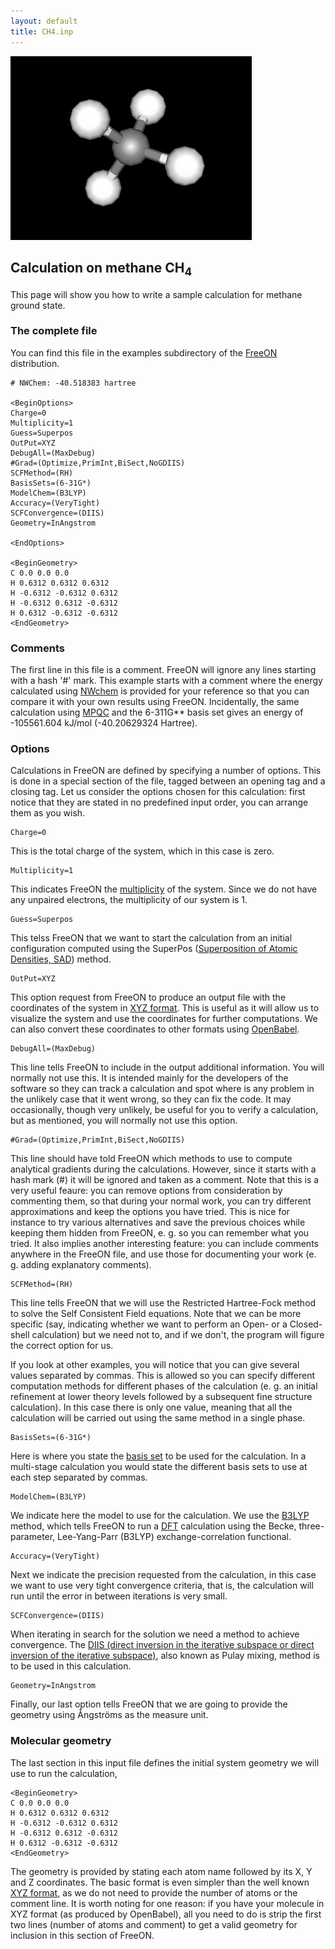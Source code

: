 ```yaml
---
layout: default
title: CH4.inp
---
```


![This page will show you how to run a calculation on methane (CH<sub>4</sub>](images/CH4.png "This page will show you how to run a calculation on methane (CH4")

Calculation on methane CH<sub>4</sub>
-------------------------------------

This page will show you how to write a sample calculation for methane ground
state.

### The complete file

You can find this file in the examples subdirectory of the
[FreeON](http://github.com/FreeON/freeon) distribution.

    # NWChem: -40.518383 hartree

    <BeginOptions>
    Charge=0
    Multiplicity=1
    Guess=Superpos
    OutPut=XYZ
    DebugAll=(MaxDebug)
    #Grad=(Optimize,PrimInt,BiSect,NoGDIIS)
    SCFMethod=(RH)
    BasisSets=(6-31G*)
    ModelChem=(B3LYP)
    Accuracy=(VeryTight)
    SCFConvergence=(DIIS)
    Geometry=InAngstrom

    <EndOptions>

    <BeginGeometry>
    C 0.0 0.0 0.0
    H 0.6312 0.6312 0.6312
    H -0.6312 -0.6312 0.6312
    H -0.6312 0.6312 -0.6312
    H 0.6312 -0.6312 -0.6312
    <EndGeometry>

### Comments

The first line in this file is a comment. FreeON will ignore any lines
starting with a hash '\#' mark. This example starts with a comment where the
energy calculated using [NWchem](http://www.nwchem-sw.org) is provided for
your reference so that you can compare it with your own results using FreeON.
Incidentally, the same calculation using [MPQC](http://www.mpqc.org) and the
6-311G\*\* basis set gives an energy of -105561.604 kJ/mol (-40.20629324
Hartree).

### Options

Calculations in FreeON are defined by specifying a number of options. This is
done in a special section of the file, tagged between an opening
*<BeginOptions>* tag and a closing *<EndOptions>* tag. Let us consider the
options chosen for this calculation: first notice that they are stated in no
predefined input order, you can arrange them as you wish.

    Charge=0

This is the total charge of the system, which in this case is zero.

    Multiplicity=1

This indicates FreeON the
[multiplicity](http://en.wikipedia.org/wiki/Multiplicity_(chemistry)) of the
system. Since we do not have any unpaired electrons, the multiplicity of our
system is 1.

    Guess=Superpos

This telss FreeON that we want to start the calculation from an initial
configuration computed using the SuperPos
([Superposition of Atomic Densities, SAD](http://igitur-archive.library.uu.nl/chem/2007-0302-200920/pdf18.pdf))
method.

    OutPut=XYZ

This option request from FreeON to produce an output file with the coordinates of the system in [XYZ format](http://en.wikipedia.org/wiki/XYZ_file_format). This is useful as it will allow us to visualize the system and use the coordinates for further computations. We can also convert these coordinates to other formats using [OpenBabel](http://en.wikipedia.org/wiki/OpenBabel).

    DebugAll=(MaxDebug)

This line tells FreeON to include in the output additional information. You will normally not use this. It is intended mainly for the developers of the software so they can track a calculation and spot where is any problem in the unlikely case that it went wrong, so they can fix the code. It may occasionally, though very unlikely, be useful for you to verify a calculation, but as mentioned, you will normally not use this option.

    #Grad=(Optimize,PrimInt,BiSect,NoGDIIS)

This line should have told FreeON which methods to use to compute analytical gradients during the calculations. However, since it starts with a hash mark (\#) it will be ignored and taken as a comment. Note that this is a very useful feaure: you can remove options from consideration by commenting them, so that during your normal work, you can try different approximations and keep the options you have tried. This is nice for instance to try various alternatives and save the previous choices while keeping them hidden from FreeON, e. g. so you can remember what you tried. It also implies another interesting feature: you can include comments anywhere in the FreeON file, and use those for documenting your work (e. g. adding explanatory comments).

    SCFMethod=(RH)

This line tells FreeON that we will use the Restricted Hartree-Fock method to solve the Self Consistent Field equations. Note that we can be more specific (say, indicating whether we want to perform an Open- or a Closed-shell calculation) but we need not to, and if we don't, the program will figure the correct option for us.

If you look at other examples, you will notice that you can give several values separated by commas. This is allowed so you can specify different computation methods for different phases of the calculation (e. g. an initial refinement at lower theory levels followed by a subsequent fine structure calculation). In this case there is only one value, meaning that all the calculation will be carried out using the same method in a single phase.

    BasisSets=(6-31G*)

Here is where you state the [basis set](http://en.wikipedia.org/wiki/Basis_set_(chemistry)) to be used for the calculation. In a multi-stage calculation you would state the different basis sets to use at each step separated by commas.

    ModelChem=(B3LYP)

We indicate here the model to use for the calculation. We use the [B3LYP](http://en.wikipedia.org/wiki/Hybrid_functional) method, which tells FreeON to run a [DFT](http://en.wikipedia.org/wiki/Density_functional_theory) calculation using the Becke, three-parameter, Lee-Yang-Parr (B3LYP) exchange-correlation functional.

    Accuracy=(VeryTight)

Next we indicate the precision requested from the calculation, in this case we want to use very tight convergence criteria, that is, the calculation will run until the error in between iterations is very small.

    SCFConvergence=(DIIS)

When iterating in search for the solution we need a method to achieve convergence. The [DIIS (direct inversion in the iterative subspace or direct inversion of the iterative subspace)](http://en.wikipedia.org/wiki/DIIS), also known as Pulay mixing, method is to be used in this calculation.

    Geometry=InAngstrom

Finally, our last option tells FreeON that we are going to provide the geometry using Ångströms as the measure unit.

### Molecular geometry

The last section in this input file defines the initial system geometry we will use to run the calculation,

    <BeginGeometry>
    C 0.0 0.0 0.0
    H 0.6312 0.6312 0.6312
    H -0.6312 -0.6312 0.6312
    H -0.6312 0.6312 -0.6312
    H 0.6312 -0.6312 -0.6312
    <EndGeometry>

The geometry is provided by stating each atom name followed by its X, Y and Z coordinates. The basic format is even simpler than the well known [XYZ format](http://en.wikipedia.org/wiki/XYZ_file_format), as we do not need to provide the number of atoms or the comment line. It is worth noting for one reason: if you have your molecule in XYZ format (as produced by OpenBabel), all you need to do is strip the first two lines (number of atoms and comment) to get a valid geometry for inclusion in this section of FreeON.
